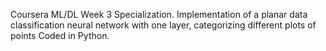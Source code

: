 Coursera ML/DL Week 3 Specialization.
Implementation of a planar data classification neural network with one layer, categorizing different plots of points
Coded in Python.
